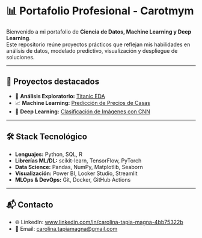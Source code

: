 # 📊 Portafolio Profesional - Carotmym

Bienvenido a mi portafolio de **Ciencia de Datos, Machine Learning y Deep Learning**.  
Este repositorio reúne proyectos prácticos que reflejan mis habilidades en análisis de datos, modelado predictivo, visualización y despliegue de soluciones.

---

## 🚀 Proyectos destacados
- 🔎 **Análisis Exploratorio:** [Titanic EDA](./01_Data_Analysis/titanic_analysis)  
- 📈 **Machine Learning:** [Predicción de Precios de Casas](./02_Machine_Learning/housing_price)  
- 🧠 **Deep Learning:** [Clasificación de Imágenes con CNN](./03_Deep_Learning/cnn_images)  

---

## 🛠️ Stack Tecnológico
- **Lenguajes:** Python, SQL, R  
- **Librerías ML/DL:** scikit-learn, TensorFlow, PyTorch  
- **Data Science:** Pandas, NumPy, Matplotlib, Seaborn  
- **Visualización:** Power BI, Looker Studio, Streamlit  
- **MLOps & DevOps:** Git, Docker, GitHub Actions  

---

## 📬 Contacto
- 🌐 LinkedIn: www.linkedin.com/in/carolina-tapia-magna-4bb75322b
- 📧 Email: carolina.tapiamagna@gmail.com 
